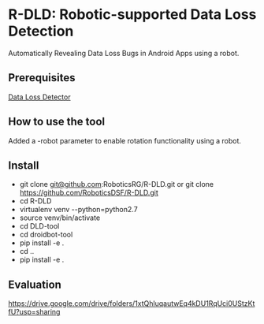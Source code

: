 # R-DLD: Robotic-supported Data Loss Detection
Automatically Revealing Data Loss Bugs in Android Apps using a robot.

## Prerequisites
[Data Loss Detector](DataLossDetector.md)

## How to use the tool
Added a -robot parameter to enable rotation functionality using a robot.

## Install
* git clone git@github.com:RoboticsRG/R-DLD.git or git clone https://github.com/RoboticsDSF/R-DLD.git
* cd R-DLD
* virtualenv venv --python=python2.7
* source venv/bin/activate
* cd DLD-tool
* cd droidbot-tool
* pip install -e .
* cd ..
* pip install -e .

## Evaluation

https://drive.google.com/drive/folders/1xtQhluqautwEq4kDU1RqUci0UStzKtfU?usp=sharing
